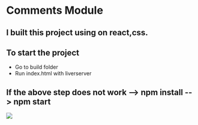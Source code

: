 
# Comments Module

## I built this project using on react,css.

## To start the project

  - Go to build folder
  - Run index.html with liverserver

## If the above step does not work --> npm install --> npm start 
  
  ![](https://i.imgur.com/07B97d0.png)
